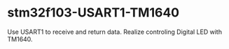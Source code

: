# stm32f103-USART1-TM1640
Use USART1 to receive and return data. Realize controling Digital LED with TM1640.
